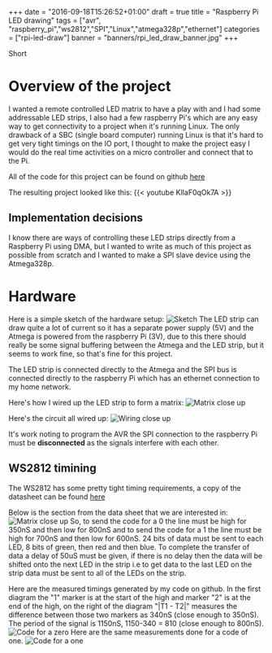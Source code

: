 +++
date = "2016-09-18T15:26:52+01:00"
draft = true
title = "Raspberry Pi LED drawing"
tags = ["avr", "raspberry_pi","ws2812","SPI","Linux","atmega328p","ethernet"]
categories = ["rpi-led-draw"]
banner = "banners/rpi_led_draw_banner.jpg"
+++

Short
<!--more-->

# Overview of the project
I wanted a remote controlled LED matrix to have a play with and I had some addressable LED strips, I also had a few raspberry Pi's which are any easy way to get connectivity to a project when it's running Linux. The only drawback of a SBC (single board computer) running Linux is that it's hard to get very tight timings on the IO port, I thought to make the project easy I would do the real time activities on a micro controller and connect that to the Pi.

All of the code for this project can be found on github [here](https://github.com/sbaconbits/rpi_led_draw)

The resulting project looked like this:
{{< youtube KlIaF0qOk7A >}}

## Implementation decisions
I know there are ways of controlling these LED strips directly from a Raspberry Pi using DMA, but I wanted to write as much of this project as possible from scratch and I wanted to make a SPI slave device using the Atmega328p.


# Hardware
Here is a simple sketch of the hardware setup:
![Sketch ](/images/rpi_led_draw_sketch.jpg)
The LED strip can draw quite a lot of current so it has a separate power supply (5V) and the Atmega is powered from the raspberry Pi (3V), due to this there should really be some signal buffering between the Atmega and the LED strip, but it seems to work fine, so that's fine for this project.

The LED strip is connected directly to the Atmega and the SPI bus is connected directly to the raspberry Pi which has an ethernet connection to my home network.

Here's how I wired up the LED strip to form a matrix:
![Matrix close up ](/images/rpi_led_draw_matrix.jpg)

Here's the circuit all wired up:
![Wiring close up ](/images/rpi_led_draw_wiring.jpg)

It's work noting to program the AVR the SPI connection to the raspberry Pi must be **disconnected** as the signals interfere with each other.

## WS2812 timining
The WS2812 has some pretty tight timing requirements, a copy of the datasheet can be found [here](https://cdn-shop.adafruit.com/datasheets/WS2812.pdf)

Below is the section from the data sheet that we are interested in:
![Matrix close up ](/images/rpi_led_draw_ws2812_datasheet.jpg)
So, to send the code for a 0 the line must be high for 350nS and then low for 800nS and to send the code for a 1 the line must be high for 700nS and then low for 600nS. 24 bits of data must be sent to each LED, 8 bits of green, then red and then blue. To complete the transfer of data a delay of 50uS must be given, if there is no delay then the data will be shifted onto the next LED in the strip i.e to get data to the last LED on the strip data must be sent to all of the LEDs on the strip.

Here are the measured timings generated by my code on github. In the first diagram the "1" marker is at the start of the high and marker "2" is at the end of the high, on the right of the diagram "|T1 - T2|" measures the difference between those two markers as 340nS (close enough to 350nS). The period of the signal is 1150nS, 1150-340 = 810 (close enough to 800nS).
![Code for a zero ](/images/rpi_led_draw_logic_zero_code.jpg)
Here are the same measurements done for a code of one.
![Code for a one ](/images/rpi_led_draw_logic_one_code.jpg)










